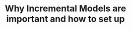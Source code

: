 ---
title: "Why Incremental Models are important and how to set up"
sidebar_label: "Incremental Modeling"
sidebar_position: 10
hide_table_of_contents: false
---